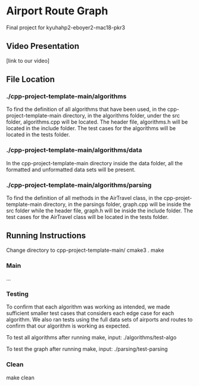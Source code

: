 # Airport Route Graph
Final project for kyuhahp2-eboyer2-mac18-pkr3

## Video Presentation
[link to our video]

## File Location

### ./cpp-project-template-main/algorithms
To find the definition of all algorithms that have been used, in the cpp-project-template-main directory, in the algorithms folder, under the src folder, algorithms.cpp will be located. The header file, algorithms.h will be located in the include folder. The test cases for the algorithms will be located in the tests folder.

### ./cpp-project-template-main/algorithms/data
In the cpp-project-template-main directory inside the data folder, all the formatted and unformatted data sets will be present.

### ./cpp-project-template-main/algorithms/parsing
To find the definition of all methods in the AirTravel class, in the cpp-projet-template-main directory, in the parsings folder, graph.cpp will be inside the src folder while the header file, graph.h will be inside the include folder. The test cases for the AirTravel class will be located in the tests folder.

## Running Instructions

Change directory to cpp-project-template-main/
cmake3 .
make


### Main
…

### Testing
To confirm that each algorithm was working as intended, we made sufficient smaller test cases that considers each edge case for each algorithm. We also ran tests using the full data sets of airports and routes to confirm that our algorithm is working as expected.

To test all algorithms after running make, input: 
./algorithms/test-algo

To test the graph after running make, input:
./parsing/test-parsing

### Clean
make clean


